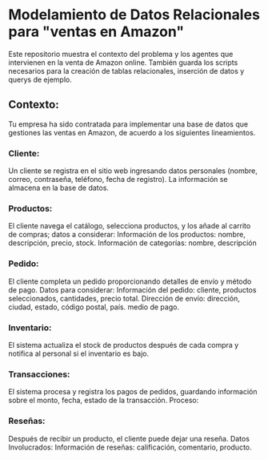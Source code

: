 # Modelamiento de Datos Relacionales para "ventas en Amazon"

Este repositorio muestra el contexto del problema y los agentes que intervienen en la venta de Amazon online.
También guarda los scripts necesarios para la creación de tablas relacionales, inserción de datos y querys de ejemplo.

## Contexto:
Tu empresa ha sido contratada para implementar una base de datos que gestiones las ventas en Amazon, de acuerdo a los siguientes lineamientos.

### Cliente:
Un cliente se registra en el sitio web ingresando datos personales (nombre, correo, contraseña, teléfono, fecha de registro). La información se almacena en la base de datos.

### Productos:
El cliente navega el catálogo, selecciona productos, y los añade al carrito de compras; datos a considerar: Información de los productos: nombre, descripción, precio, stock. Información de categorías: nombre, descripción

### Pedido:
El cliente completa un pedido proporcionando detalles de envío y método de pago. Datos para considerar: Información del pedido: cliente, productos seleccionados, cantidades, precio total. Dirección de envío: dirección, ciudad, estado, código postal, país. medio de pago.

### Inventario:
El sistema actualiza el stock de productos después de cada compra y notifica al personal si el inventario es bajo.

### Transacciones:
El sistema procesa y registra los pagos de pedidos, guardando información sobre el monto, fecha, estado de la transacción. Proceso:

### Reseñas:
Después de recibir un producto, el cliente puede dejar una reseña. Datos Involucrados: Información de reseñas: calificación, comentario, producto.